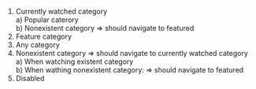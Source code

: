 1. Currently watched category  
  a) Popular caterory  
  b) Nonexistent category => should navigate to featured  
2. Feature category
3. Any category
4. Nonexistent category => should navigate to currently watched category  
  a) When watching existent category  
  b) When wathing nonexistent category:  => should navigate to featured
5. Disabled